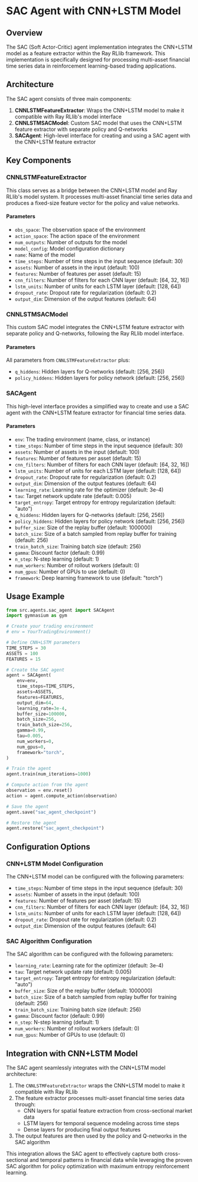 # SAC Agent with CNN+LSTM Model

## Overview

The SAC (Soft Actor-Critic) agent implementation integrates the CNN+LSTM model as a feature extractor within the Ray RLlib framework. This implementation is specifically designed for processing multi-asset financial time series data in reinforcement learning-based trading applications.

## Architecture

The SAC agent consists of three main components:

1. **CNNLSTMFeatureExtractor**: Wraps the CNN+LSTM model to make it compatible with Ray RLlib's model interface
2. **CNNLSTMSACModel**: Custom SAC model that uses the CNN+LSTM feature extractor with separate policy and Q-networks
3. **SACAgent**: High-level interface for creating and using a SAC agent with the CNN+LSTM feature extractor

## Key Components

### CNNLSTMFeatureExtractor

This class serves as a bridge between the CNN+LSTM model and Ray RLlib's model system. It processes multi-asset financial time series data and produces a fixed-size feature vector for the policy and value networks.

#### Parameters

- `obs_space`: The observation space of the environment
- `action_space`: The action space of the environment
- `num_outputs`: Number of outputs for the model
- `model_config`: Model configuration dictionary
- `name`: Name of the model
- `time_steps`: Number of time steps in the input sequence (default: 30)
- `assets`: Number of assets in the input (default: 100)
- `features`: Number of features per asset (default: 15)
- `cnn_filters`: Number of filters for each CNN layer (default: [64, 32, 16])
- `lstm_units`: Number of units for each LSTM layer (default: [128, 64])
- `dropout_rate`: Dropout rate for regularization (default: 0.2)
- `output_dim`: Dimension of the output features (default: 64)

### CNNLSTMSACModel

This custom SAC model integrates the CNN+LSTM feature extractor with separate policy and Q-networks, following the Ray RLlib model interface.

#### Parameters

All parameters from `CNNLSTMFeatureExtractor` plus:

- `q_hiddens`: Hidden layers for Q-networks (default: [256, 256])
- `policy_hiddens`: Hidden layers for policy network (default: [256, 256])

### SACAgent

This high-level interface provides a simplified way to create and use a SAC agent with the CNN+LSTM feature extractor for financial time series data.

#### Parameters

- `env`: The trading environment (name, class, or instance)
- `time_steps`: Number of time steps in the input sequence (default: 30)
- `assets`: Number of assets in the input (default: 100)
- `features`: Number of features per asset (default: 15)
- `cnn_filters`: Number of filters for each CNN layer (default: [64, 32, 16])
- `lstm_units`: Number of units for each LSTM layer (default: [128, 64])
- `dropout_rate`: Dropout rate for regularization (default: 0.2)
- `output_dim`: Dimension of the output features (default: 64)
- `learning_rate`: Learning rate for the optimizer (default: 3e-4)
- `tau`: Target network update rate (default: 0.005)
- `target_entropy`: Target entropy for entropy regularization (default: "auto")
- `q_hiddens`: Hidden layers for Q-networks (default: [256, 256])
- `policy_hiddens`: Hidden layers for policy network (default: [256, 256])
- `buffer_size`: Size of the replay buffer (default: 1000000)
- `batch_size`: Size of a batch sampled from replay buffer for training (default: 256)
- `train_batch_size`: Training batch size (default: 256)
- `gamma`: Discount factor (default: 0.99)
- `n_step`: N-step learning (default: 1)
- `num_workers`: Number of rollout workers (default: 0)
- `num_gpus`: Number of GPUs to use (default: 0)
- `framework`: Deep learning framework to use (default: "torch")

## Usage Example

```python
from src.agents.sac_agent import SACAgent
import gymnasium as gym

# Create your trading environment
# env = YourTradingEnvironment()

# Define CNN+LSTM parameters
TIME_STEPS = 30
ASSETS = 100
FEATURES = 15

# Create the SAC agent
agent = SACAgent(
    env=env,
    time_steps=TIME_STEPS,
    assets=ASSETS,
    features=FEATURES,
    output_dim=64,
    learning_rate=3e-4,
    buffer_size=100000,
    batch_size=256,
    train_batch_size=256,
    gamma=0.99,
    tau=0.005,
    num_workers=0,
    num_gpus=0,
    framework="torch",
)

# Train the agent
agent.train(num_iterations=1000)

# Compute action from the agent
observation = env.reset()
action = agent.compute_action(observation)

# Save the agent
agent.save("sac_agent_checkpoint")

# Restore the agent
agent.restore("sac_agent_checkpoint")
```

## Configuration Options

### CNN+LSTM Model Configuration

The CNN+LSTM model can be configured with the following parameters:

- `time_steps`: Number of time steps in the input sequence (default: 30)
- `assets`: Number of assets in the input (default: 100)
- `features`: Number of features per asset (default: 15)
- `cnn_filters`: Number of filters for each CNN layer (default: [64, 32, 16])
- `lstm_units`: Number of units for each LSTM layer (default: [128, 64])
- `dropout_rate`: Dropout rate for regularization (default: 0.2)
- `output_dim`: Dimension of the output features (default: 64)

### SAC Algorithm Configuration

The SAC algorithm can be configured with the following parameters:

- `learning_rate`: Learning rate for the optimizer (default: 3e-4)
- `tau`: Target network update rate (default: 0.005)
- `target_entropy`: Target entropy for entropy regularization (default: "auto")
- `buffer_size`: Size of the replay buffer (default: 1000000)
- `batch_size`: Size of a batch sampled from replay buffer for training (default: 256)
- `train_batch_size`: Training batch size (default: 256)
- `gamma`: Discount factor (default: 0.99)
- `n_step`: N-step learning (default: 1)
- `num_workers`: Number of rollout workers (default: 0)
- `num_gpus`: Number of GPUs to use (default: 0)

## Integration with CNN+LSTM Model

The SAC agent seamlessly integrates with the CNN+LSTM model architecture:

1. The `CNNLSTMFeatureExtractor` wraps the CNN+LSTM model to make it compatible with Ray RLlib
2. The feature extractor processes multi-asset financial time series data through:
   - CNN layers for spatial feature extraction from cross-sectional market data
   - LSTM layers for temporal sequence modeling across time steps
   - Dense layers for producing final output features
3. The output features are then used by the policy and Q-networks in the SAC algorithm

This integration allows the SAC agent to effectively capture both cross-sectional and temporal patterns in financial data while leveraging the proven SAC algorithm for policy optimization with maximum entropy reinforcement learning.
